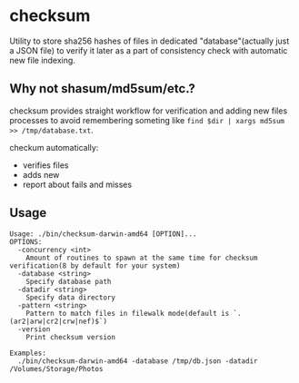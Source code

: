 checksum
========

Utility to store sha256 hashes of files in dedicated "database"(actually just a JSON file) to
verify it later as a part of consistency check with automatic new file indexing.

Why not shasum/md5sum/etc.?
---------------------------

checksum provides straight workflow for verification and adding new files processes
to avoid remembering someting like `find $dir | xargs md5sum >> /tmp/database.txt`.

checkum automatically:

 * verifies files
 * adds new
 * report about fails and misses

Usage
-----

```
Usage: ./bin/checksum-darwin-amd64 [OPTION]...
OPTIONS:
  -concurrency <int>
    Amount of routines to spawn at the same time for checksum verification(8 by default for your system)
  -database <string>
    Specify database path
  -datadir <string>
    Specify data directory
  -pattern <string>
    Pattern to match files in filewalk mode(default is `.(ar2|arw|cr2|crw|nef)$`)
  -version
    Print checksum version

Examples:
  ./bin/checksum-darwin-amd64 -database /tmp/db.json -datadir /Volumes/Storage/Photos
```
